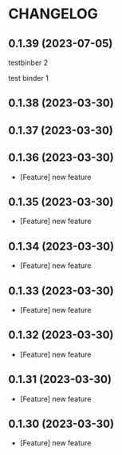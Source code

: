 # CHANGELOG

## 0.1.39 (2023-07-05)

testbinber 2

test binder 1


## 0.1.38 (2023-03-30)

## 0.1.37 (2023-03-30)

## 0.1.36 (2023-03-30)

- [Feature] new feature

## 0.1.35 (2023-03-30)

- [Feature] new feature

## 0.1.34 (2023-03-30)

- [Feature] new feature

## 0.1.33 (2023-03-30)

- [Feature] new feature

## 0.1.32 (2023-03-30)

- [Feature] new feature

## 0.1.31 (2023-03-30)

- [Feature] new feature

## 0.1.30 (2023-03-30)

- [Feature] new feature
